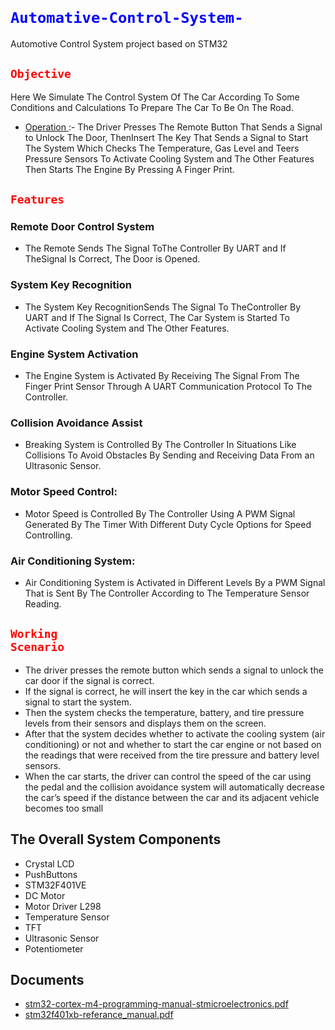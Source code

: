 
# <code style="color : blue"> Automative-Control-System-</code>
Automotive Control System project based on STM32
##  <code style="color : red">Objective</code>
Here We Simulate The Control System Of The Car According To Some Conditions and Calculations To Prepare The Car To Be On The Road.
 - <u> Operation </u> :- 
The Driver Presses The Remote Button That Sends a Signal to Unlock The Door, ThenInsert The Key That Sends a Signal to Start The System Which Checks The Temperature, Gas Level and Teers Pressure Sensors To Activate Cooling System and The Other Features Then Starts The Engine By Pressing A Finger Print. 
## <code style="color : red">Features</code>
### **Remote Door Control System**
* The Remote Sends The Signal ToThe Controller By UART and If TheSignal Is Correct, The Door is Opened.
### System Key Recognition
* The System Key RecognitionSends The Signal To TheController By UART and If The Signal Is Correct, The Car System is Started To Activate Cooling System and The Other Features.
### Engine System Activation
* The Engine System is Activated By  Receiving The Signal From The Finger Print Sensor Through A UART Communication Protocol To The Controller.
### Collision Avoidance Assist
* Breaking System is Controlled By The Controller In Situations Like Collisions To Avoid Obstacles By Sending and Receiving Data From an Ultrasonic Sensor.
### Motor Speed Control:
* Motor Speed is Controlled By The Controller Using A PWM Signal Generated By The Timer With Different Duty Cycle Options for Speed Controlling.
### Air Conditioning System:
* Air Conditioning System is Activated in Different Levels By a PWM Signal That is Sent By The Controller According to The Temperature Sensor Reading.
##  <code style="color : red">Working Scenario</code>
* The driver presses the remote button which sends a signal to unlock the car door if the signal is correct. 
* If the signal is correct, he will insert the key in the car which sends a signal to start the system. 
* Then the system checks the temperature, battery, and tire pressure levels from their sensors and displays them on the screen. 
* After that the system decides whether to activate the cooling system (air conditioning) or not and whether to start the car engine or not based on the readings that were received from the tire pressure and battery level sensors. 
* When the car starts, the driver can control the speed of the car using the pedal and the collision avoidance system will automatically decrease the car’s speed if the distance between the car and its adjacent vehicle becomes too small
## The Overall System Components
* Crystal LCD
*  PushButtons
* STM32F401VE
* DC Motor
* Motor Driver L298
* Temperature Sensor
* TFT
* Ultrasonic Sensor
* Potentiometer
## Documents
* [stm32-cortex-m4-programming-manual-stmicroelectronics.pdf](https://github.com/user-attachments/files/15907185/stm32-cortex-m4-programming-manual-stmicroelectronics.pdf)
*  [stm32f401xb-referance_manual.pdf](https://github.com/user-attachments/files/15907183/stm32f401xb-referance_manual.pdf)





